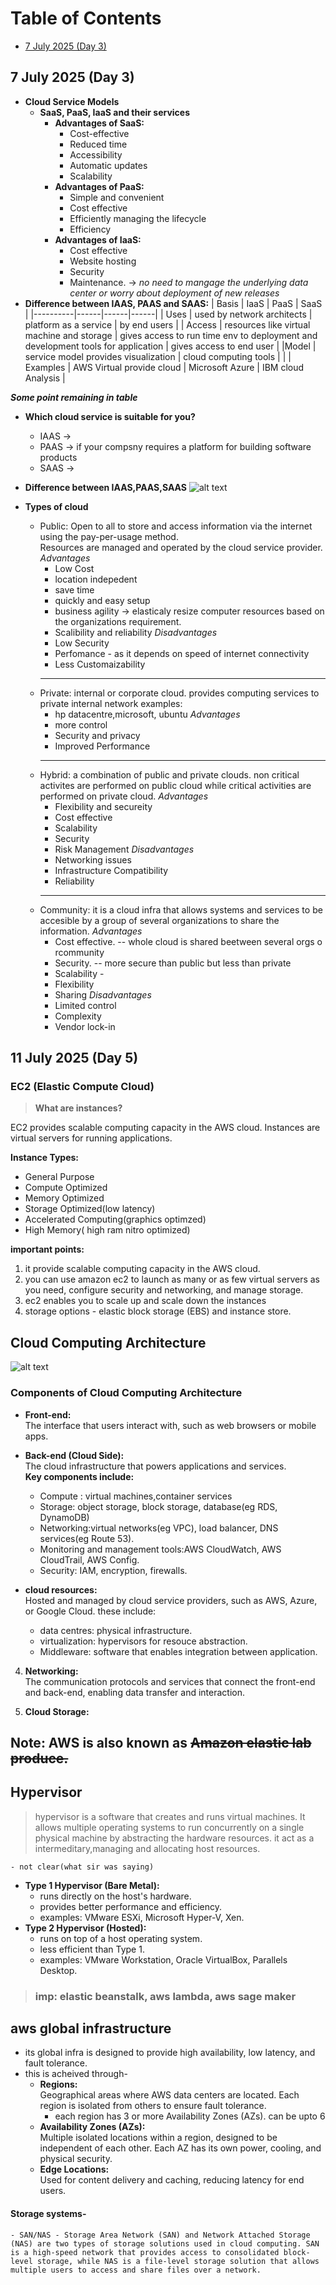 # Table of Contents

- [7 July 2025 (Day 3)](#7-july-2025-day-3)

## 7 July 2025 (Day 3)
- **Cloud Service Models**
    - **SaaS, PaaS, IaaS and their services**
        - **Advantages of SaaS:**
            - Cost-effective
            - Reduced time
            - Accessibility
            - Automatic updates
            - Scalability
        - **Advantages of PaaS:**
            - Simple and convenient
            - Cost effective
            - Efficiently managing the lifecycle
            - Efficiency
        - **Advantages of IaaS:**
            - Cost effective
            - Website hosting
            - Security
            - Maintenance. -> *no need to mangage the underlying data center or worry about deployment of new releases*
- **Difference between IAAS, PAAS and SAAS:**
    | Basis    | IaaS | PaaS | SaaS |
    |----------|------|------|------|
    | Uses    |  used by network architects    |  platform as a service    |  by end users    |
    | Access  |  resources like virtual machine and storage    |    gives access to run time env to deployment and development tools for application  |    gives access to end user  |
    |Model  |   service model provides visualization   |   cloud computing tools   |      |
    | Examples |    AWS Virtual provide cloud   |     Microsoft Azure |    IBM cloud Analysis  |

***Some point remaining in table***

- **Which cloud service is suitable for you?**
    - IAAS -> 
    - PAAS -> if your compsny requires a platform for building software products 
    - SAAS -> 

- **Difference between IAAS,PAAS,SAAS**
![alt text](utils/image.png)

- **Types of cloud**
    - Public: Open to all to store and access information via the internet using the pay-per-usage method.  
        Resources are managed and operated by the cloud service provider.
        *Advantages*
        - Low Cost
        - location indepedent
        - save time
        - quickly and easy setup
        - business agility  -> elasticaly resize computer resources based on the organizations requirement.
        - Scalibility and reliability
        *Disadvantages*
        - Low Security 
        - Perfomance - as it depends on speed of internet connectivity
        - Less Customaizability 
        ---
    - Private: internal or corporate cloud.
        provides computing services to private internal network
        examples:
        - hp datacentre,microsoft, ubuntu
        *Advantages*
        - more control
        - Security and privacy
        - Improved Performance
        ---
    - Hybrid: a combination of public and private clouds.
        non critical activites are performed on public cloud while critical activities are performed on private cloud.
        *Advantages*
        - Flexibility and secureity
        - Cost effective
        - Scalability
        - Security
        - Risk Management
        *Disadvantages*
        - Networking issues
        - Infrastructure Compatibility
        - Reliability
        ---
    - Community: it is a cloud infra that allows systems and services to be accesible by a group of several organizations to share the information.
        *Advantages*
        - Cost effective. -- whole cloud is shared beetween several orgs o rcommunity
        - Security.  -- more secure than public but less than private 
        - Scalability - 
        - Flexibility
        - Sharing 
        *Disadvantages*
        - Limited control
        - Complexity
        - Vendor lock-in


## 11 July 2025 (Day 5)
### EC2 (Elastic Compute Cloud)
> **What are instances?** 

EC2 provides scalable computing capacity in the AWS cloud. Instances are virtual servers for running applications.

**Instance Types:**
- General Purpose
- Compute Optimized
- Memory Optimized
- Storage Optimized(low latency)
- Accelerated Computing(graphics optimzed)
- High Memory( high ram nitro optimized)

**important points:**
1. it provide scalable computing capacity in the AWS cloud.
2. you can use amazon ec2 to launch as many or as few virtual servers as you need, configure security and networking, and manage storage.
3. ec2 enables you to scale up and scale down the instances
4. storage options - elastic block storage (EBS) and instance store.

## Cloud Computing Architecture
![alt text](utils/ccArch.png)

### Components of Cloud Computing Architecture

- **Front-end:**  
    The interface that users interact with, such as web browsers or mobile apps.

- **Back-end (Cloud Side):**  
    The cloud infrastructure that powers applications and services.  
    **Key components include:**
    - Compute : virtual machines,container services
    - Storage: object storage, block storage, database(eg RDS, DynamoDB)
    - Networking:virtual networks(eg VPC), load balancer, DNS services(eg Route 53).
    - Monitoring and management tools:AWS CloudWatch, AWS CloudTrail, AWS Config.
    - Security: IAM, encryption, firewalls.

- **cloud resources:**  
    Hosted and managed by cloud service providers, such as AWS, Azure, or Google Cloud. these include:
    - data centres: physical infrastructure.
    - virtualization: hypervisors for resouce abstraction.
    - Middleware: software that enables integration between application.

4. **Networking:**  
    The communication protocols and services that connect the front-end and back-end, enabling data transfer and interaction.

5. **Cloud Storage:**
## Note: AWS is also known as ~~Amazon elastic lab produce.~~

## Hypervisor 
> hypervisor is a software that creates and runs virtual machines. It allows multiple operating systems to run concurrently on a single physical machine by abstracting the hardware resources. it act as a intermeditary,managing and allocating host resources. 

    - not clear(what sir was saying)

-  **Type 1 Hypervisor (Bare Metal):** 
    - runs directly on the host's hardware.
    - provides better performance and efficiency.
    - examples: VMware ESXi, Microsoft Hyper-V, Xen.
-  **Type 2 Hypervisor (Hosted):**
    - runs on top of a host operating system.
    - less efficient than Type 1.
    - examples: VMware Workstation, Oracle VirtualBox, Parallels Desktop. 

> ### imp: elastic beanstalk, aws lambda, aws sage maker


## aws global infrastructure
- its global infra is designed to provide high availability, low latency, and fault tolerance.
- this is acheived through-
    - **Regions:**  
        Geographical areas where AWS data centers are located. Each region is isolated from others to ensure fault tolerance.
        - each region has 3 or more Availability Zones (AZs). can be upto 6
    - **Availability Zones (AZs):**  
        Multiple isolated locations within a region, designed to be independent of each other. Each AZ has its own power, cooling, and physical security.
    - **Edge Locations:**  
        Used for content delivery and caching, reducing latency for end users.

#### Storage systems- 
    - SAN/NAS - Storage Area Network (SAN) and Network Attached Storage (NAS) are two types of storage solutions used in cloud computing. SAN is a high-speed network that provides access to consolidated block-level storage, while NAS is a file-level storage solution that allows multiple users to access and share files over a network.